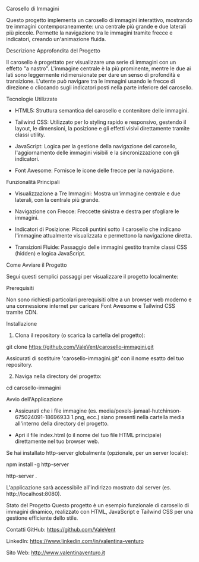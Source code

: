 Carosello di Immagini

Questo progetto implementa un carosello di immagini interattivo, mostrando tre immagini contemporaneamente: una centrale più grande e due laterali più piccole. Permette la navigazione tra le immagini tramite frecce e indicatori, creando un'animazione fluida.


Descrizione Approfondita del Progetto

Il carosello è progettato per visualizzare una serie di immagini con un effetto "a nastro". L'immagine centrale è la più prominente, mentre le due ai lati sono leggermente ridimensionate per dare un senso di profondità e transizione. L'utente può navigare tra le immagini usando le frecce di direzione o cliccando sugli indicatori posti nella parte inferiore del carosello.


Tecnologie Utilizzate

- HTML5: Struttura semantica del carosello e contenitore delle immagini.

- Tailwind CSS: Utilizzato per lo styling rapido e responsivo, gestendo il layout, le dimensioni, la posizione e gli effetti visivi direttamente tramite classi utility.

- JavaScript: Logica per la gestione della navigazione del carosello, l'aggiornamento delle immagini visibili e la sincronizzazione con gli indicatori.

- Font Awesome: Fornisce le icone delle frecce per la navigazione.


Funzionalità Principali

- Visualizzazione a Tre Immagini: Mostra un'immagine centrale e due laterali, con la centrale più grande.

- Navigazione con Frecce: Freccette sinistra e destra per sfogliare le immagini.

- Indicatori di Posizione: Piccoli puntini sotto il carosello che indicano l'immagine attualmente visualizzata e permettono la navigazione diretta.

- Transizioni Fluide: Passaggio delle immagini gestito tramite classi CSS (hidden) e logica JavaScript.


Come Avviare il Progetto

Segui questi semplici passaggi per visualizzare il progetto localmente:


Prerequisiti

Non sono richiesti particolari prerequisiti oltre a un browser web moderno e una connessione internet per caricare Font Awesome e Tailwind CSS tramite CDN.

Installazione

1. Clona il repository (o scarica la cartella del progetto):

git clone https://github.com/ValeVent/carosello-immagini.git

Assicurati di sostituire 'carosello-immagini.git' con il nome esatto del tuo repository.

2. Naviga nella directory del progetto:

cd carosello-immagini


Avvio dell'Applicazione
- Assicurati che i file immagine (es. media/pexels-jamaal-hutchinson-675024091-18696933 1.png, ecc.) siano presenti nella cartella media all'interno della directory del progetto.

- Apri il file index.html (o il nome del tuo file HTML principale) direttamente nel tuo browser web.

Se hai installato http-server globalmente (opzionale, per un server locale):

npm install -g http-server

http-server .

L'applicazione sarà accessibile all'indirizzo mostrato dal server (es. http://localhost:8080).

Stato del Progetto
Questo progetto è un esempio funzionale di carosello di immagini dinamico, realizzato con HTML, JavaScript e Tailwind CSS per una gestione efficiente dello stile.

Contatti
GitHub: https://github.com/ValeVent

LinkedIn: https://www.linkedin.com/in/valentina-venturo

Sito Web: http://www.valentinaventuro.it
